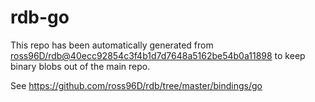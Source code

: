 # rdb-go
This repo has been automatically generated from
[ross96D/rdb@40ecc92854c3f4b1d7d7648a5162be54b0a11898](https://github.com/ross96D/rdb/commit/40ecc92854c3f4b1d7d7648a5162be54b0a11898)
to keep binary blobs out of the main repo.

See <https://github.com/ross96D/rdb/tree/master/bindings/go>